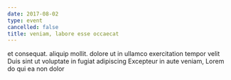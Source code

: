 ```yaml
---
date: 2017-08-02
type: event
cancelled: false
title: veniam, labore esse occaecat
---
```

et consequat. aliquip mollit. dolore ut in ullamco exercitation tempor velit Duis sint ut voluptate in fugiat adipiscing Excepteur in aute veniam, Lorem do qui ea non dolor